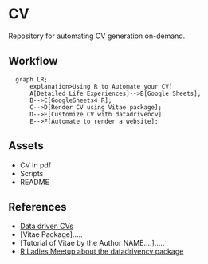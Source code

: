 # CV

Repository for automating CV generation on-demand.

## Workflow


```mermaid
  graph LR;
      explanation>Using R to Automate your CV]
      A[Detailed Life Experiences]-->B[Google Sheets];
      B-->C[GoogleSheets4 R];
      C-->D[Render CV using Vitae package];
      D-->E[Customize CV with datadrivencv]
      E-->F[Automate to render a website];
```

## Assets

 - CV in pdf
 - Scripts
 - README

## References

 - [Data driven CVs](https://github.com/nstrayer/datadrivencv)
 - [Vitae Package].....
 - [Tutorial of Vitae by the Author NAME....].....
 - [R Ladies Meetup about the datadrivencv package]()
